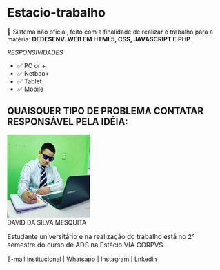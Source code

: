 # Estacio-trabalho

:rocket: Sistema não oficial, feito com a finalidade de realizar o trabalho para a matéria: __DEDESENV. WEB EM HTML5, CSS, JAVASCRIPT E PHP__

_RESPONSIVIDADES_

* :white_check_mark: PC or +
* :white_check_mark: Netbook
* :white_check_mark: Tablet
* :white_check_mark: Mobile

## QUAISQUER TIPO DE PROBLEMA CONTATAR RESPONSÁVEL PELA IDÉIA:

<div>
    <img src="img/Sem%20título.png" style="height: 12rem">
    <div>
        <span>DAVID DA SILVA MESQUITA</span>
        <p style="font-size: 15px">Estudante universitário e na realização do trabalho está no 2° semestre do curso de ADS na Estácio VIA CORPVS</p>
        <a href="mailto:202304280029@alunos.estacio.br">E-mail institucional</a> |
        <a href="https://web.whatsapp.com/send?phone=5585981305474">Whatsapp</a> |
        <a href="https://www.instagram.com/_manodvd._/">Instagram</a> |
        <a href="https://www.linkedin.com/in/david-mesquita35574/">Lnkedin</a>
    </div>
</div>